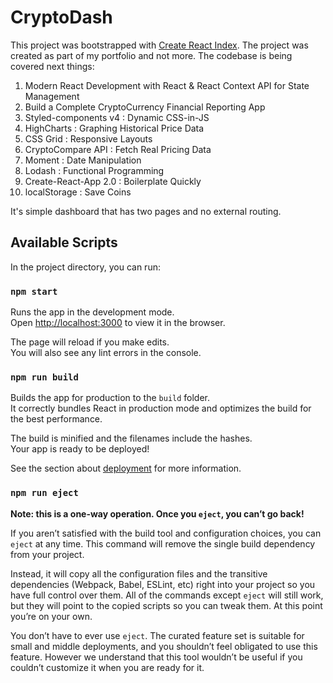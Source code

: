 # CryptoDash

This project was bootstrapped with [Create React Index](https://github.com/facebook/create-react-app).
The project was created as part of my portfolio and not more. The codebase is being covered next things:

1. Modern React Development with React & React Context API for State Management
2. Build a Complete CryptoCurrency Financial Reporting App
3. Styled-components v4 : Dynamic CSS-in-JS
4. HighCharts : Graphing Historical Price Data
5. CSS Grid : Responsive Layouts
6. CryptoCompare API : Fetch Real Pricing Data
7. Moment : Date Manipulation
8. Lodash : Functional Programming
9. Create-React-App 2.0 : Boilerplate Quickly
10. localStorage : Save Coins

It's simple dashboard that has two pages and no external routing.

## Available Scripts

In the project directory, you can run:

### `npm start`

Runs the app in the development mode.<br>
Open [http://localhost:3000](http://localhost:3000) to view it in the browser.

The page will reload if you make edits.<br>
You will also see any lint errors in the console.

### `npm run build`

Builds the app for production to the `build` folder.<br>
It correctly bundles React in production mode and optimizes the build for the best performance.

The build is minified and the filenames include the hashes.<br>
Your app is ready to be deployed!

See the section about [deployment](https://facebook.github.io/create-react-app/docs/deployment) for more information.

### `npm run eject`

**Note: this is a one-way operation. Once you `eject`, you can’t go back!**

If you aren’t satisfied with the build tool and configuration choices, you can `eject` at any time. This command will remove the single build dependency from your project.

Instead, it will copy all the configuration files and the transitive dependencies (Webpack, Babel, ESLint, etc) right into your project so you have full control over them. All of the commands except `eject` will still work, but they will point to the copied scripts so you can tweak them. At this point you’re on your own.

You don’t have to ever use `eject`. The curated feature set is suitable for small and middle deployments, and you shouldn’t feel obligated to use this feature. However we understand that this tool wouldn’t be useful if you couldn’t customize it when you are ready for it.

